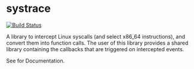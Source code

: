 # systrace

[![Build Status](https://dev.azure.com/cloudseal/detsched/_apis/build/status/iu-parfunc.systrace?branchName=master)](https://dev.azure.com/cloudseal/detsched/_build/latest?definitionId=1&branchName=master)

A library to intercept Linux syscalls (and select x86_64
instructions), and convert them into function calls.
The user of this library provides a shared library containing the
callbacks that are triggered on intercepted events.

See <TODO FINISHME> for Documentation.


